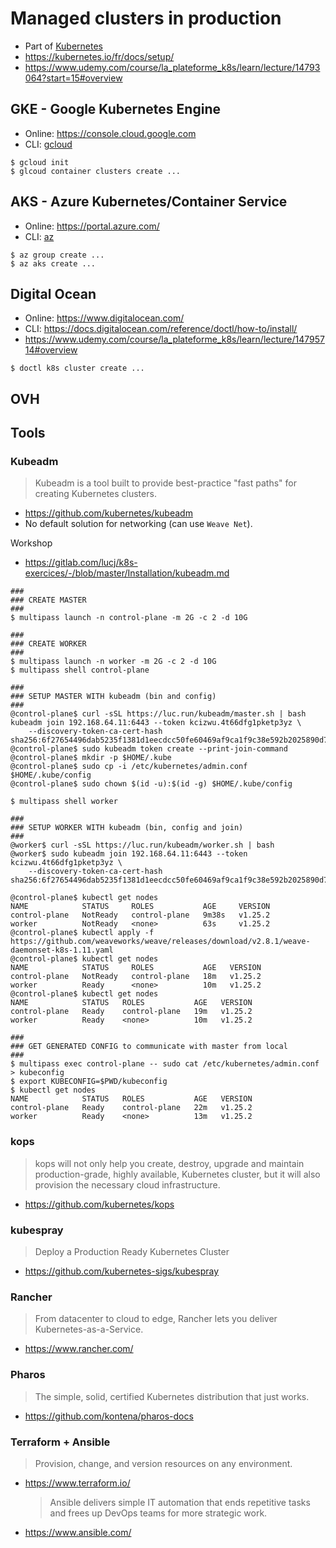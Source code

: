 # Managed clusters in production

- Part of [Kubernetes](./README.md)
- https://kubernetes.io/fr/docs/setup/
- https://www.udemy.com/course/la_plateforme_k8s/learn/lecture/14793064?start=15#overview


## GKE - Google Kubernetes Engine
- Online: https://console.cloud.google.com
- CLI: [gcloud](https://cloud.google.com/sdk/docs/install)
```shell
$ gcloud init
$ glcoud container clusters create ...
```

## AKS - Azure Kubernetes/Container Service
- Online: https://portal.azure.com/
- CLI: [az](https://learn.microsoft.com/fr-fr/cli/azure/install-azure-cli)
```shell
$ az group create ...
$ az aks create ...
```

## Digital Ocean
- Online: https://www.digitalocean.com/
- CLI: https://docs.digitalocean.com/reference/doctl/how-to/install/
- https://www.udemy.com/course/la_plateforme_k8s/learn/lecture/14795714#overview
```shell
$ doctl k8s cluster create ...
```


## OVH


## Tools

### Kubeadm
> Kubeadm is a tool built to provide best-practice "fast paths" for creating Kubernetes clusters.
- https://github.com/kubernetes/kubeadm
- No default solution for networking (can use `Weave Net`).

Workshop
- https://gitlab.com/lucj/k8s-exercices/-/blob/master/Installation/kubeadm.md
```shell
###
### CREATE MASTER
###
$ multipass launch -n control-plane -m 2G -c 2 -d 10G

###
### CREATE WORKER
###
$ multipass launch -n worker -m 2G -c 2 -d 10G
$ multipass shell control-plane

###
### SETUP MASTER WITH kubeadm (bin and config)
###
@control-plane$ curl -sSL https://luc.run/kubeadm/master.sh | bash
kubeadm join 192.168.64.11:6443 --token kcizwu.4t66dfg1pketp3yz \
	--discovery-token-ca-cert-hash sha256:6f27654496dab5235f1381d1eecdcc50fe60469af9ca1f9c38e592b2025890d7 
@control-plane$ sudo kubeadm token create --print-join-command
@control-plane$ mkdir -p $HOME/.kube
@control-plane$ sudo cp -i /etc/kubernetes/admin.conf $HOME/.kube/config
@control-plane$ sudo chown $(id -u):$(id -g) $HOME/.kube/config

$ multipass shell worker

###
### SETUP WORKER WITH kubeadm (bin, config and join)
###
@worker$ curl -sSL https://luc.run/kubeadm/worker.sh | bash
@worker$ sudo kubeadm join 192.168.64.11:6443 --token kcizwu.4t66dfg1pketp3yz \
	--discovery-token-ca-cert-hash sha256:6f27654496dab5235f1381d1eecdcc50fe60469af9ca1f9c38e592b2025890d7 

@control-plane$ kubectl get nodes
NAME            STATUS     ROLES           AGE     VERSION
control-plane   NotReady   control-plane   9m38s   v1.25.2
worker          NotReady   <none>          63s     v1.25.2
@control-plane$ kubectl apply -f https://github.com/weaveworks/weave/releases/download/v2.8.1/weave-daemonset-k8s-1.11.yaml
@control-plane$ kubectl get nodes
NAME            STATUS     ROLES           AGE   VERSION
control-plane   NotReady   control-plane   18m   v1.25.2
worker          Ready      <none>          10m   v1.25.2
@control-plane$ kubectl get nodes
NAME            STATUS   ROLES           AGE   VERSION
control-plane   Ready    control-plane   19m   v1.25.2
worker          Ready    <none>          10m   v1.25.2

###
### GET GENERATED CONFIG to communicate with master from local
###
$ multipass exec control-plane -- sudo cat /etc/kubernetes/admin.conf > kubeconfig
$ export KUBECONFIG=$PWD/kubeconfig
$ kubectl get nodes
NAME            STATUS   ROLES           AGE   VERSION
control-plane   Ready    control-plane   22m   v1.25.2
worker          Ready    <none>          13m   v1.25.2
```

### kops
> kops will not only help you create, destroy, upgrade and maintain production-grade, highly available, Kubernetes cluster, but it will also provision the necessary cloud infrastructure.
- https://github.com/kubernetes/kops

### kubespray
> Deploy a Production Ready Kubernetes Cluster
- https://github.com/kubernetes-sigs/kubespray

### Rancher
> From datacenter to cloud to edge, Rancher lets you deliver Kubernetes-as-a-Service.
- https://www.rancher.com/

### Pharos
> The simple, solid, certified Kubernetes distribution that just works.
- https://github.com/kontena/pharos-docs

### Terraform + Ansible
> Provision, change, and version resources on any environment.
- https://www.terraform.io/

    > Ansible delivers simple IT automation that ends repetitive tasks and frees up DevOps teams for more strategic work.
- https://www.ansible.com/
